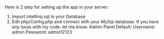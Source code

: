 Here is 2 step for setting up the app in your server:
1. Import intellinq.sql in your Database
2. Edit php/Config.php and connect with your MySql database.
If you have any issue with my code. let me know.
Admin Panel Default:
Username: admin
Password: admin12123